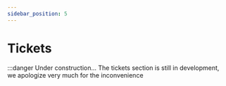 ```yaml
---
sidebar_position: 5
---
```


# Tickets

:::danger Under construction...
The tickets section is still in development, we apologize very much for the inconvenience